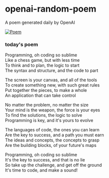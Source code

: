 
# openai-random-poem
 A poem generated daily by OpenAI

[![Poem](https://github.com/fbiego/openai-random-poem/actions/workflows/main.yml/badge.svg)](https://github.com/fbiego/openai-random-poem/actions/workflows/main.yml)

### today's poem  
  
Programming, oh coding so sublime  
Like a chess game, but with less time  
To think and to plan, the logic to start  
The syntax and structure, and the code to part  
  
The screen is your canvas, and all of the tools  
To create something new, with such great rules  
Put together the pieces, to make a whole  
An application that can take control  
  
No matter the problem, no matter the size  
Your mind is the weapon, the force is your eyes  
To find the solutions, the logic to solve  
Programming is key, and it's yours to evolve  
  
The languages of code, the ones you can learn  
Are the key to success, and a path you must earn  
The ideas and concepts, the concepts to grasp  
Are the building blocks, of your future's maps  
  
Programming, oh coding so sublime  
It's the key to success, and that is no lie  
So take up the challenge, and get off the ground  
It's time to code, and make a sound!